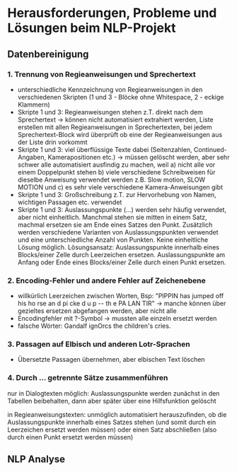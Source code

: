 # Herausforderungen, Probleme und Lösungen beim NLP-Projekt

## Datenbereinigung

### 1. Trennung von Regieanweisungen und Sprechertext
* unterschiedliche Kennzeichnung von Regieanweisungen in den verschiedenen Skripten (1 und 3 - Blöcke ohne Whitespace, 2 - eckige Klammern)
* Skripte 1 und 3: Regieanweisungen stehen z.T. direkt nach dem Sprechertext -> können nicht automatisiert extrahiert werden, Liste erstellen mit allen Regieanweisungen in Sprechertexten, bei jedem Sprechertext-Block wird überprüft ob eine der Regieanweisungen aus der Liste drin vorkommt
* Skripte 1 und 3: viel überflüssige Texte dabei (Seitenzahlen, Continued-Angaben, Kamerapositionen etc.) -> müssen gelöscht werden, aber sehr schwer alle automatisiert ausfindig zu machen, weil a) nicht alle vor einem Doppelpunkt stehen b) viele verschiedene Schreibweisen für dieselbe Anweisung verwendet werden z.B. Slow motion, SLOW MOTION und c) es sehr viele verschiedene Kamera-Anweisungen gibt
* Skripte 1 und 3: Großschreibung z.T. zur Hervorhebung von Namen, wichtigen Passagen etc. verwendet
* Skripte 1 und 3: Auslassungspunkte (...) werden sehr häufig verwendet, aber nicht einheitlich. Manchmal stehen sie mitten in einem Satz, machmal ersetzen sie am Ende eines Satzes den Punkt. Zusätzlich werden verschiedene Varianten von Auslassungspunkten verwendet und eine unterschiedliche Anzahl von Punkten. Keine einheitliche Lösung möglich. Lösungsansatz: Auslassungspunkte innerhalb eines Blocks/einer Zelle durch Leerzeichen ersetzen. Auslassungspunkte am Anfang oder Ende eines Blocks/einer Zelle durch einen Punkt ersetzen.

### 2. Encoding-Fehler und andere Fehler auf Zeichenebene
* willkürlich Leerzeichen zwischen Worten, Bsp: "PIPPIN has jumped off his ho rse an d pi cke d u p -- th e PA LAN TIR" -> manche können über gezieltes ersetzen abgefangen werden, aber nicht alle
* Encodingfehler mit ?-Symbol -> mussten alle einzeln ersetzt werden
* falsche Wörter: Gandalf ignOrcs the children's cries.

### 3. Passagen auf Elbisch und anderen Lotr-Sprachen
* Übersetzte Passagen übernehmen, aber elbischen Text löschen

### 4. Durch ... getrennte Sätze zusammenführen
nur in Dialogtexten möglich: Auslassungspunkte werden zunächst in den Tabellen beibehalten, dann aber später über eine Hilfsfunktion gelöscht

in Regieanweisungstexten: unmöglich automatisiert herauszufinden, ob die Auslassungspunkte innerhalb eines Satzes stehen (und somit durch ein Leerzeichen ersetzt werden müssen) oder einen Satz abschließen (also durch einen Punkt ersetzt werden müssen)

## NLP Analyse
